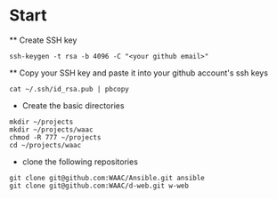 # Start
** Create SSH key
```
ssh-keygen -t rsa -b 4096 -C "<your github email>"
```
** Copy your SSH key and paste it into your github account's ssh keys
```
cat ~/.ssh/id_rsa.pub | pbcopy
```

* Create the basic directories
```
mkdir ~/projects
mkdir ~/projects/waac
chmod -R 777 ~/projects
cd ~/projects/waac
```

* clone the following repositories
```
git clone git@github.com:WAAC/Ansible.git ansible
git clone git@github.com:WAAC/d-web.git w-web
```
